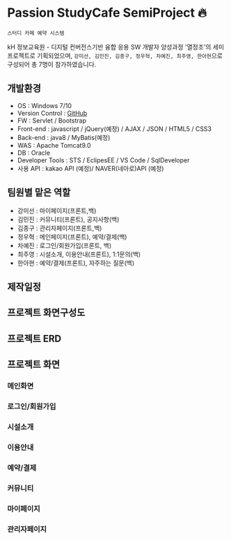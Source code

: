 # Passion StudyCafe SemiProject 🔥
`스터디 카페 예약 시스템`

kH 정보교육원 - 디지털 컨버전스기반 융합 응용 SW 개발자 양성과정 '열정조'의 세미 프로젝트로 기획되었으며, `강미선, 김민진, 김종구, 정우혁, 차예진, 최주영, 한아현`으로 구성되어 총 7명이 참가하였습니다.


## 개발환경
- OS : Windows 7/10
- Version Control : [GitHub](https://github.com/Ethan-kim9/KH_PassionStudy)
- FW : Servlet / Bootstrap
- Front-end : javascript / jQuery(예정) / AJAX / JSON / HTML5 / CSS3
- Back-end : java8 / MyBatis(예정)
- WAS : Apache Tomcat9.0
- DB : Oracle
- Developer Tools : STS / EclipesEE / VS Code / SqlDeveloper
- 사용 API : kakao API (예정)/ NAVER(네아로)API (예정)
  

## 팀원별 맡은 역할 
- 강미선 : 마이페이지(프론트,백)
- 김민진 : 커뮤니티(프론트), 공지사항(백)
- 김종구 : 관리자페이지(프론트,백)
- 정우혁 : 메인페이지(프론트), 예약/결제(백)
- 차예진 : 로그인/회원가입(프론트, 백)
- 최주영 : 시설소개, 이용안내(프론트), 1:1문의(백)
- 한아현 : 예약/결제(프론트), 자주하는 질문(백)

## 제작일정

## 프로젝트 화면구성도

## 프로젝트 ERD

## 프로젝트 화면

### 메인화면
### 로그인/회원가입
### 시설소개
### 이용안내
### 예약/결제
### 커뮤니티
### 마이페이지
### 관리자페이지



